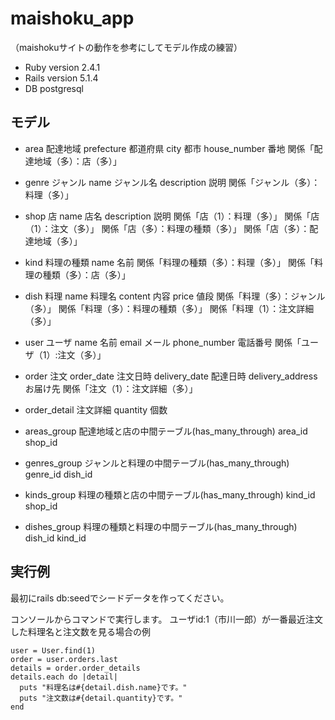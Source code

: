 # maishoku_app
（maishokuサイトの動作を参考にしてモデル作成の練習）

* Ruby version 2.4.1
* Rails version 5.1.4
* DB postgresql

## モデル

* area 配達地域
    prefecture 都道府県
    city 都市
    house_number 番地
  関係「配達地域（多）：店（多）」

* genre ジャンル
    name ジャンル名
    description 説明
  関係「ジャンル（多）：料理（多）」

* shop 店
    name 店名
    description 説明
  関係「店（1）：料理（多）」
  関係「店（1）：注文（多）」
  関係「店（多）：料理の種類（多）」
  関係「店（多）：配達地域（多）」

* kind 料理の種類
    name 名前
  関係「料理の種類（多）：料理（多）」
  関係「料理の種類（多）：店（多）」

* dish 料理
    name 料理名
    content 内容
    price 値段
  関係「料理（多）：ジャンル（多）」
  関係「料理（多）：料理の種類（多）」
  関係「料理（1）：注文詳細（多）」

* user ユーザ
    name 名前
    email メール
    phone_number 電話番号
  関係「ユーザ（1）:注文（多）」

* order 注文
    order_date 注文日時
    delivery_date 配達日時
    delivery_address お届け先
  関係「注文（1）：注文詳細（多）」

* order_detail 注文詳細
    quantity 個数

* areas_group 配達地域と店の中間テーブル(has_many_through)
    area_id
    shop_id

* genres_group ジャンルと料理の中間テーブル(has_many_through)
    genre_id
    dish_id

* kinds_group 料理の種類と店の中間テーブル(has_many_through)
    kind_id
    shop_id

* dishes_group 料理の種類と料理の中間テーブル(has_many_through)
    dish_id
    kind_id

## 実行例
最初にrails db:seedでシードデータを作ってください。

コンソールからコマンドで実行します。
ユーザid:1（市川一郎）が一番最近注文した料理名と注文数を見る場合の例

```
user = User.find(1)
order = user.orders.last
details = order.order_details
details.each do |detail|
  puts "料理名は#{detail.dish.name}です。"
  puts "注文数は#{detail.quantity}です。"
end
```
